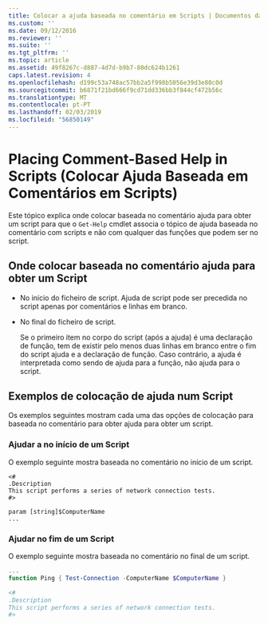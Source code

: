 ```yaml
---
title: Colocar a ajuda baseada no comentário em Scripts | Documentos da Microsoft
ms.custom: ''
ms.date: 09/12/2016
ms.reviewer: ''
ms.suite: ''
ms.tgt_pltfrm: ''
ms.topic: article
ms.assetid: 49f8267c-d887-4d7d-b9b7-80dc624b1261
caps.latest.revision: 4
ms.openlocfilehash: d199c53a748ac57bb2a5f998b5056e39d3e80c0d
ms.sourcegitcommit: b6871f21bd666f9cd71dd336bb3f844cf472b56c
ms.translationtype: MT
ms.contentlocale: pt-PT
ms.lasthandoff: 02/03/2019
ms.locfileid: "56850149"
---
```

# <a name="placing-comment-based-help-in-scripts"></a>Placing Comment-Based Help in Scripts (Colocar Ajuda Baseada em Comentários em Scripts)

Este tópico explica onde colocar baseada no comentário ajuda para obter um script para que o `Get-Help` cmdlet associa o tópico de ajuda baseada no comentário com scripts e não com qualquer das funções que podem ser no script.

## <a name="where-to-place-comment-based-help-for-a-script"></a>Onde colocar baseada no comentário ajuda para obter um Script

- No início do ficheiro de script. Ajuda de script pode ser precedida no script apenas por comentários e linhas em branco.

- No final do ficheiro de script.

  Se o primeiro item no corpo do script (após a ajuda) é uma declaração de função, tem de existir pelo menos duas linhas em branco entre o fim do script ajuda e a declaração de função. Caso contrário, a ajuda é interpretada como sendo de ajuda para a função, não ajuda para o script.

## <a name="examples-of-help-placement-in-a-script"></a>Exemplos de colocação de ajuda num Script

 Os exemplos seguintes mostram cada uma das opções de colocação para baseada no comentário para obter ajuda para obter um script.

### <a name="help-at-the-beginning-of-a-script"></a>Ajudar a no início de um Script

 O exemplo seguinte mostra baseada no comentário no início de um script.

```
<#
.Description
This script performs a series of network connection tests.
#>

param [string]$ComputerName
...
```

### <a name="help-at-the-end-of-a-script"></a>Ajudar no fim de um Script

 O exemplo seguinte mostra baseada no comentário no final de um script.

```powershell
...
function Ping { Test-Connection -ComputerName $ComputerName }

<#
.Description
This script performs a series of network connection tests.
#>

```